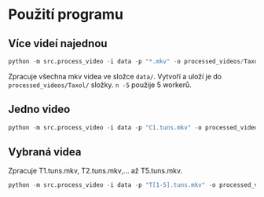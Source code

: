# Použití programu


## Více videí najednou

```python
python -m src.process_video -i data -p "*.mkv" -o processed_videos/Taxol -n 5 
```

Zpracuje všechna mkv videa ve složce `data/`. Vytvoří a uloží je do `processed_videos/Taxol/` složky.
`n -5` použije 5 workerů.

## Jedno video

```python
python -m src.process_video -i data -p "C1.tuns.mkv" -o processed_videos/Control -n 5 
```

## Vybraná videa

Zpracuje T1.tuns.mkv, T2.tuns.mkv,... až T5.tuns.mkv.

```python
python -m src.process_video -i data -p "T[1-5].tuns.mkv" -o processed_videos/Taxol -n 5 
```
